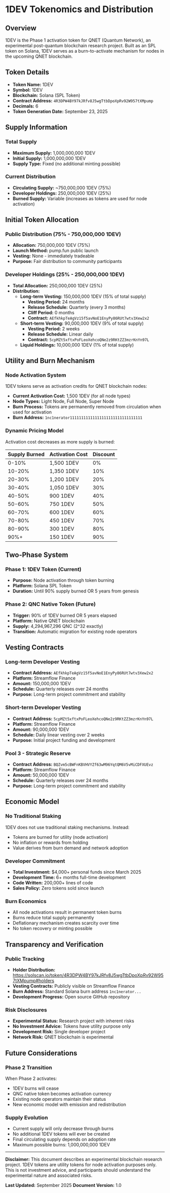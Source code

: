 # 1DEV Tokenomics and Distribution

## Overview

1DEV is the Phase 1 activation token for QNET (Quantum Network), an experimental post-quantum blockchain research project. Built as an SPL token on Solana, 1DEV serves as a burn-to-activate mechanism for nodes in the upcoming QNET blockchain.

## Token Details

- **Token Name:** 1DEV
- **Symbol:** 1DEV
- **Blockchain:** Solana (SPL Token)
- **Contract Address:** `4R3DPW4BY97kJRfv8J5wgTtbDpoXpRv92W957tXMpump`
- **Decimals:** 6
- **Token Generation Date:** September 23, 2025

## Supply Information

### Total Supply
- **Maximum Supply:** 1,000,000,000 1DEV
- **Initial Supply:** 1,000,000,000 1DEV
- **Supply Type:** Fixed (no additional minting possible)

### Current Distribution
- **Circulating Supply:** ~750,000,000 1DEV (75%)
- **Developer Holdings:** 250,000,000 1DEV (25%)
- **Burned Supply:** Variable (increases as tokens are used for node activation)

## Initial Token Allocation

### Public Distribution (75% - 750,000,000 1DEV)
- **Allocation:** 750,000,000 1DEV (75%)
- **Launch Method:** pump.fun public launch
- **Vesting:** None - immediately tradeable
- **Purpose:** Fair distribution to community participants

### Developer Holdings (25% - 250,000,000 1DEV)
- **Total Allocation:** 250,000,000 1DEV (25%)
- **Distribution:**
  - **Long-term Vesting:** 150,000,000 1DEV (15% of total supply)
    - **Vesting Period:** 24 months
    - **Release Schedule:** Quarterly (every 3 months)
    - **Cliff Period:** 0 months
    - **Contract:** `AEfkhkpTeAgVz15f5avNoE1EnyPy86RUt7wtv3Xew2x2`
  - **Short-term Vesting:** 90,000,000 1DEV (9% of total supply)
    - **Vesting Period:** 2 weeks
    - **Release Schedule:** Linear daily
    - **Contract:** `5cpMZt5xftxPoFLeoXehcoQNe2z9RKtZZ3mzrKnYn97L`
  - **Liquid Holdings:** 10,000,000 1DEV (1% of total supply)

## Utility and Burn Mechanism

### Node Activation System
1DEV tokens serve as activation credits for QNET blockchain nodes:

- **Current Activation Cost:** 1,500 1DEV (for all node types)
- **Node Types:** Light Node, Full Node, Super Node
- **Burn Process:** Tokens are permanently removed from circulation when used for activation
- **Burn Address:** `1nc1nerator11111111111111111111111111111111`

### Dynamic Pricing Model
Activation cost decreases as more supply is burned:

| Supply Burned | Activation Cost | Discount |
|---------------|-----------------|----------|
| 0-10% | 1,500 1DEV | 0% |
| 10-20% | 1,350 1DEV | 10% |
| 20-30% | 1,200 1DEV | 20% |
| 30-40% | 1,050 1DEV | 30% |
| 40-50% | 900 1DEV | 40% |
| 50-60% | 750 1DEV | 50% |
| 60-70% | 600 1DEV | 60% |
| 70-80% | 450 1DEV | 70% |
| 80-90% | 300 1DEV | 80% |
| 90%+ | 150 1DEV | 90% |

## Two-Phase System

### Phase 1: 1DEV Token (Current)
- **Purpose:** Node activation through token burning
- **Platform:** Solana SPL Token
- **Duration:** Until 90% supply burned OR 5 years from genesis

### Phase 2: QNC Native Token (Future)
- **Trigger:** 90% of 1DEV burned OR 5 years elapsed
- **Platform:** Native QNET blockchain
- **Supply:** 4,294,967,296 QNC (2^32 exactly)
- **Transition:** Automatic migration for existing node operators

## Vesting Contracts

### Long-term Developer Vesting
- **Contract Address:** `AEfkhkpTeAgVz15f5avNoE1EnyPy86RUt7wtv3Xew2x2`
- **Platform:** Streamflow Finance
- **Amount:** 150,000,000 1DEV
- **Schedule:** Quarterly releases over 24 months
- **Purpose:** Long-term project commitment and stability

### Short-term Developer Vesting
- **Contract Address:** `5cpMZt5xftxPoFLeoXehcoQNe2z9RKtZZ3mzrKnYn97L`
- **Platform:** Streamflow Finance
- **Amount:** 90,000,000 1DEV
- **Schedule:** Daily linear vesting over 2 weeks
- **Purpose:** Initial project funding and development

### Pool 3 - Strategic Reserve
- **Contract Address:** `BQZvm5cBWFnKBVHVYZf63wM96YqtQM6V5vMiCDFXUEvz`
- **Platform:** Streamflow Finance
- **Amount:** 50,000,000 1DEV
- **Schedule:** Quarterly releases over 24 months
- **Purpose:** Long-term project commitment and stability

## Economic Model

### No Traditional Staking
1DEV does not use traditional staking mechanisms. Instead:
- Tokens are burned for utility (node activation)
- No inflation or rewards from holding
- Value derives from burn demand and network adoption

### Developer Commitment
- **Total Investment:** $4,000+ personal funds since March 2025
- **Development Time:** 6+ months full-time development
- **Code Written:** 200,000+ lines of code
- **Sales Policy:** Zero tokens sold since launch

### Burn Economics
- All node activations result in permanent token burns
- Burns reduce total supply permanently
- Deflationary mechanism creates scarcity over time
- No token recovery or minting possible

## Transparency and Verification

### Public Tracking
- **Holder Distribution:** https://solscan.io/token/4R3DPW4BY97kJRfv8J5wgTtbDpoXpRv92W957tXMpump#holders
- **Vesting Contracts:** Publicly visible on Streamflow Finance
- **Burn Address:** Standard Solana burn address `1nc1nerator...`
- **Development Progress:** Open source GitHub repository

### Risk Disclosures
- **Experimental Status:** Research project with inherent risks
- **No Investment Advice:** Tokens have utility purpose only
- **Development Risk:** Single developer project
- **Network Risk:** QNET blockchain is experimental

## Future Considerations

### Phase 2 Transition
When Phase 2 activates:
- 1DEV burns will cease
- QNC native token becomes activation currency
- Existing node operators maintain their status
- New economic model with emission and redistribution

### Supply Evolution
- Current supply will only decrease through burns
- No additional 1DEV tokens will ever be created
- Final circulating supply depends on adoption rate
- Maximum possible burns: 1,000,000,000 1DEV

---

**Disclaimer:** This document describes an experimental blockchain research project. 1DEV tokens are utility tokens for node activation purposes only. This is not investment advice, and participants should understand the experimental nature and associated risks.

**Last Updated:** September 2025
**Document Version:** 1.0